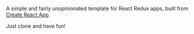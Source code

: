 A simple and fairly unopinionated template for React Redux apps, built from [Create React App](https://github.com/facebookincubator/create-react-app).

Just clone and have fun!
